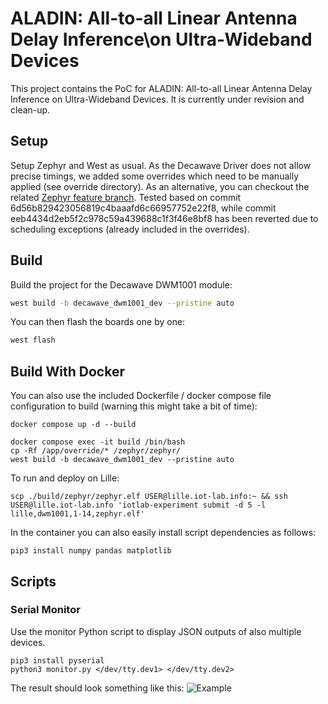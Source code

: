 # ALADIN: All-to-all Linear Antenna Delay Inference\\on Ultra-Wideband Devices

This project contains the PoC for ALADIN: All-to-all Linear Antenna Delay Inference on Ultra-Wideband Devices. It is currently under revision and clean-up.


## Setup
Setup Zephyr and West as usual. As the Decawave Driver does not allow precise timings, we added some overrides which need to be manually applied (see override directory). As an alternative, you can checkout the related [Zephyr feature branch](https://github.com/prathje/zephyr/tree/feature/dwm_1001_ranging_api).
Tested based on commit 6d56b829423056819c4baaafd6c66957752e22f8, while commit eeb4434d2eb5f2c978c59a439688c1f3f46e8bf8 has been reverted due to scheduling exceptions (already included in the overrides).

## Build

Build the project for the Decawave DWM1001 module:

```bash
west build -b decawave_dwm1001_dev --pristine auto
```

You can then flash the boards one by one:
```bash
west flash
```

## Build With Docker

You can also use the included Dockerfile / docker compose file configuration to build (warning this might take a bit of time):

```commandline
docker compose up -d --build

docker compose exec -it build /bin/bash
cp -Rf /app/override/* /zephyr/zephyr/
west build -b decawave_dwm1001_dev --pristine auto
```


To run and deploy on Lille:
```commandline
scp ./build/zephyr/zephyr.elf USER@lille.iot-lab.info:~ && ssh USER@lille.iot-lab.info 'iotlab-experiment submit -d 5 -l lille,dwm1001,1-14,zephyr.elf'
```


In the container you can also easily install script dependencies as follows:
```commandline
pip3 install numpy pandas matplotlib
```
## Scripts

### Serial Monitor

Use the monitor Python script to display JSON outputs of also multiple devices.
```
pip3 install pyserial
python3 monitor.py </dev/tty.dev1> </dev/tty.dev2>
```

The result should look something like this:
![Example](img/example.png)


